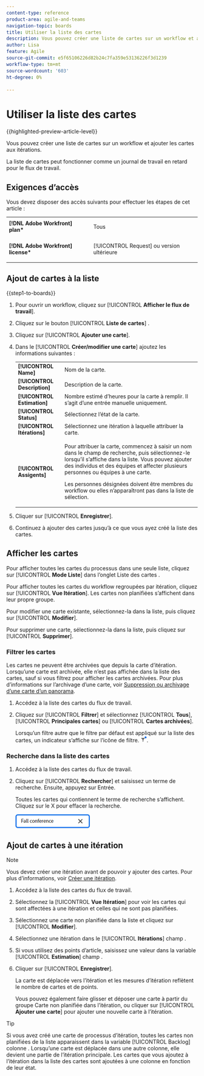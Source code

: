 ```yaml
---
content-type: reference
product-area: agile-and-teams
navigation-topic: boards
title: Utiliser la liste des cartes
description: Vous pouvez créer une liste de cartes sur un workflow et ajouter les cartes aux itérations.
author: Lisa
feature: Agile
source-git-commit: e5f65106226d82b24c7fa359e53136226f3d1239
workflow-type: tm+mt
source-wordcount: '603'
ht-degree: 0%

---
```


# Utiliser la liste des cartes

{{highlighted-preview-article-level}}

Vous pouvez créer une liste de cartes sur un workflow et ajouter les cartes aux itérations.

La liste de cartes peut fonctionner comme un journal de travail en retard pour le flux de travail.

## Exigences d’accès

Vous devez disposer des accès suivants pour effectuer les étapes de cet article :

<table style="table-layout:auto"> 
 <col> 
 </col> 
 <col> 
 </col> 
 <tbody> 
  <tr> 
   <td role="rowheader"><strong>[!DNL Adobe Workfront] plan*</strong></td> 
   <td> <p>Tous</p> </td> 
  </tr> 
  <tr> 
   <td role="rowheader"><strong>[!DNL Adobe Workfront] license*</strong></td> 
   <td> <p>[!UICONTROL Request] ou version ultérieure</p> </td> 
  </tr> 
 </tbody> 
</table>

## Ajout de cartes à la liste

{{step1-to-boards}}

1. Pour ouvrir un workflow, cliquez sur [!UICONTROL **Afficher le flux de travail**].
1. Cliquez sur le bouton [!UICONTROL **Liste de cartes**] .
1. Cliquez sur [!UICONTROL **Ajouter une carte**].
1. Dans le [!UICONTROL **Créer/modifier une carte**] ajoutez les informations suivantes :

   <table style="table-layout:auto"> 
    <tbody> 
     <tr> 
      <td><strong>[!UICONTROL Name]</strong></td> 
      <td>Nom de la carte.</td> 
     </tr> 
     <tr> 
      <td><strong>[!UICONTROL Description]</strong></td> 
      <td>Description de la carte.</td> 
     </tr>
     <tr> 
      <td><strong>[!UICONTROL Estimation]</strong></td> 
      <td>Nombre estimé d’heures pour la carte à remplir. Il s’agit d’une entrée manuelle uniquement.</td> 
     </tr>
     <tr> 
      <td><strong>[!UICONTROL Status]</strong></td> 
      <td>Sélectionnez l’état de la carte.</td> 
     </tr>
     <tr> 
      <td><strong>[!UICONTROL Itérations]</strong></td> 
      <td>Sélectionnez une itération à laquelle attribuer la carte.</td> 
     </tr>
     <tr> 
      <td><strong>[!UICONTROL Assigents]</strong></td> 
      <td><p>Pour attribuer la carte, commencez à saisir un nom dans le champ de recherche, puis sélectionnez-le lorsqu’il s’affiche dans la liste. Vous pouvez ajouter des individus et des équipes et affecter plusieurs personnes ou équipes à une carte.</p><p>Les personnes désignées doivent être membres du workflow ou elles n’apparaîtront pas dans la liste de sélection.</p></td> 
     </tr>
    </tbody> 
   </table>

1. Cliquer sur [!UICONTROL **Enregistrer**].
1. Continuez à ajouter des cartes jusqu’à ce que vous ayez créé la liste des cartes.

## Afficher les cartes

Pour afficher toutes les cartes du processus dans une seule liste, cliquez sur [!UICONTROL **Mode Liste**] dans l’onglet Liste des cartes .

Pour afficher toutes les cartes du workflow regroupées par itération, cliquez sur [!UICONTROL **Vue Itération**]. Les cartes non planifiées s’affichent dans leur propre groupe.

Pour modifier une carte existante, sélectionnez-la dans la liste, puis cliquez sur [!UICONTROL **Modifier**].

Pour supprimer une carte, sélectionnez-la dans la liste, puis cliquez sur [!UICONTROL **Supprimer**].

### Filtrer les cartes

Les cartes ne peuvent être archivées que depuis la carte d’itération. Lorsqu’une carte est archivée, elle n’est pas affichée dans la liste des cartes, sauf si vous filtrez pour afficher les cartes archivées. Pour plus d’informations sur l’archivage d’une carte, voir [Suppression ou archivage d’une carte d’un panorama](/help/quicksilver/agile/get-started-with-boards/delete-board-items.md).

1. Accédez à la liste des cartes du flux de travail.
1. Cliquez sur [!UICONTROL **Filtrer**] et sélectionnez [!UICONTROL **Tous**], [!UICONTROL **Principales cartes**] ou [!UICONTROL **Cartes archivées**].

   Lorsqu’un filtre autre que le filtre par défaut est appliqué sur la liste des cartes, un indicateur s’affiche sur l’icône de filtre. ![Filtre appliqué](assets/boards-filterapplied-30x30.png).

### Recherche dans la liste des cartes

1. Accédez à la liste des cartes du flux de travail.
1. Cliquez sur [!UICONTROL **Rechercher**] et saisissez un terme de recherche. Ensuite, appuyez sur Entrée.

   Toutes les cartes qui contiennent le terme de recherche s’affichent.
Cliquez sur le X pour effacer la recherche.

   ![Recherche de cartes dans un panorama](assets/boards-searchbox.png)

## Ajout de cartes à une itération

>[!NOTE]
>
>Vous devez créer une itération avant de pouvoir y ajouter des cartes. Pour plus d’informations, voir [Créer une itération](/help/quicksilver/agile/use-boards-agile-planning-tools/create-an-iteration.md).

1. Accédez à la liste des cartes du flux de travail.
1. Sélectionnez la [!UICONTROL **Vue Itération**] pour voir les cartes qui sont affectées à une itération et celles qui ne sont pas planifiées.
1. Sélectionnez une carte non planifiée dans la liste et cliquez sur [!UICONTROL **Modifier**].
1. Sélectionnez une itération dans le [!UICONTROL **Itérations**] champ .
1. Si vous utilisez des points d’article, saisissez une valeur dans la variable [!UICONTROL **Estimation**] champ .
1. Cliquer sur [!UICONTROL **Enregistrer**].

   La carte est déplacée vers l’itération et les mesures d’itération reflètent le nombre de cartes et de points.

   Vous pouvez également faire glisser et déposer une carte à partir du groupe Carte non planifiée dans l’itération, ou cliquer sur [!UICONTROL **Ajouter une carte**] pour ajouter une nouvelle carte à l’itération.

>[!TIP]
>
>Si vous avez créé une carte de processus d’itération, toutes les cartes non planifiées de la liste apparaissent dans la variable [!UICONTROL Backlog] colonne . Lorsqu’une carte est déplacée dans une autre colonne, elle devient une partie de l’itération principale. Les cartes que vous ajoutez à l’itération dans la liste des cartes sont ajoutées à une colonne en fonction de leur état.

